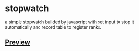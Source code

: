 # stopwatch
a simple stopwatch builded by javascript with set input to stop it automatically and record table to register ranks.

## [Preview](https://otmani98.github.io/stopwatch/)
